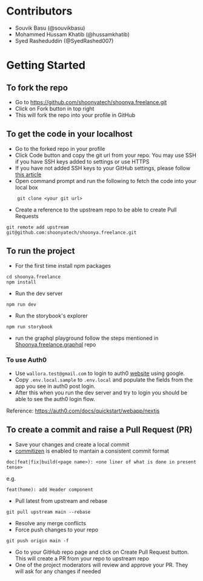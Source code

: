 # Contributors

- Souvik Basu (@souvikbasu)
- Mohammed Hussam Khatib (@hussamkhatib)
- Syed Rasheduddin (@SyedRashed007)

# Getting Started

## To fork the repo

- Go to https://github.com/shoonyatech/shoonya.freelance.git
- Click on Fork button in top right
- This will fork the repo into your profile in GitHub

## To get the code in your localhost

- Go to the forked repo in your profile
- Click Code button and copy the git url from your repo. You may use SSH if you have SSH keys added to settings or use HTTPS
- If you have not added SSH keys to your GitHub settings, please follow [this article](https://docs.github.com/en/github/authenticating-to-github/adding-a-new-ssh-key-to-your-github-account)
- Open command prompt and run the following to fetch the code into your local box

```
    git clone <your git url>
```

- Create a reference to the upstream repo to be able to create Pull Requests

```
git remote add upstream git@github.com:shoonyatech/shoonya.freelance.git
```

## To run the project

- For the first time install npm packages

```
cd shoonya.freelance
npm install
```

- Run the dev server

```
npm run dev
```

- Run the storybook's explorer

```
npm run storybook
```

- run the graphql playground
  follow the steps mentioned in [Shoonya.freelance.graphql](https://github.com/shoonyatech/shoonya.freelance.graphql) repo

### To use Auth0

- Use `wallora.test@gmail.com` to login to auth0 [website](https://auth0.auth0.com/u/login/) using google.
- Copy `.env.local.sample` to `.env.local` and populate the fields from the app you see in auth0 post login.
- After this when you run the dev server and try to login you should be able to see the auth0 login flow.

Reference: https://auth0.com/docs/quickstart/webapp/nextjs

## To create a commit and raise a Pull Request (PR)

- Save your changes and create a local commit
- [commitizen](https://github.com/commitizen/cz-cli) is enabled to mantain a consistent commit format

```
doc|feat|fix|build(<page name>): <one liner of what is done in present tense>
```

e.g.

```
feat(home): add Header component
```

- Pull latest from upstream and rebase

```
git pull upstream main --rebase
```

- Resolve any merge conflicts
- Force push changes to your repo

```
git push origin main -f
```

- Go to your GitHub repo page and click on Create Pull Request button. This will create a PR from your repo to upstream repo
- One of the project moderators will review and approve your PR. They will ask for any changes if needed

